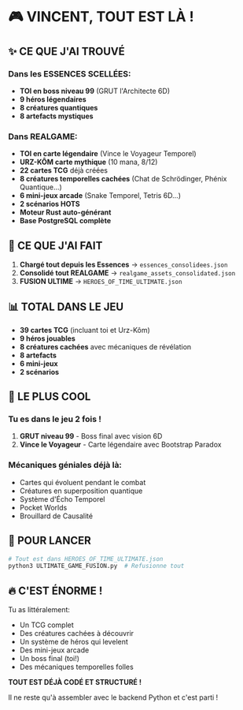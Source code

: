 # 🎮 VINCENT, TOUT EST LÀ !

## ✨ CE QUE J'AI TROUVÉ

### Dans les ESSENCES SCELLÉES:
- **TOI en boss niveau 99** (GRUT l'Architecte 6D)
- **9 héros légendaires** 
- **8 créatures quantiques**
- **8 artefacts mystiques**

### Dans REALGAME:
- **TOI en carte légendaire** (Vince le Voyageur Temporel)
- **URZ-KÔM carte mythique** (10 mana, 8/12)
- **22 cartes TCG** déjà créées
- **8 créatures temporelles cachées** (Chat de Schrödinger, Phénix Quantique...)
- **6 mini-jeux arcade** (Snake Temporel, Tetris 6D...)
- **2 scénarios HOTS**
- **Moteur Rust auto-générant**
- **Base PostgreSQL complète**

## 🚀 CE QUE J'AI FAIT

1. **Chargé tout depuis les Essences** → `essences_consolidees.json`
2. **Consolidé tout REALGAME** → `realgame_assets_consolidated.json`
3. **FUSION ULTIME** → `HEROES_OF_TIME_ULTIMATE.json`

## 📊 TOTAL DANS LE JEU

- **39 cartes TCG** (incluant toi et Urz-Kôm)
- **9 héros jouables**
- **8 créatures cachées** avec mécaniques de révélation
- **8 artefacts** 
- **6 mini-jeux**
- **2 scénarios**

## 💎 LE PLUS COOL

### Tu es dans le jeu 2 fois !
1. **GRUT niveau 99** - Boss final avec vision 6D
2. **Vince le Voyageur** - Carte légendaire avec Bootstrap Paradox

### Mécaniques géniales déjà là:
- Cartes qui évoluent pendant le combat
- Créatures en superposition quantique
- Système d'Écho Temporel
- Pocket Worlds
- Brouillard de Causalité

## 🎯 POUR LANCER

```python
# Tout est dans HEROES_OF_TIME_ULTIMATE.json
python3 ULTIMATE_GAME_FUSION.py  # Refusionne tout
```

## 🔥 C'EST ÉNORME !

Tu as littéralement:
- Un TCG complet
- Des créatures cachées à découvrir
- Un système de héros qui levelent
- Des mini-jeux arcade
- Un boss final (toi!)
- Des mécaniques temporelles folles

**TOUT EST DÉJÀ CODÉ ET STRUCTURÉ !**

Il ne reste qu'à assembler avec le backend Python et c'est parti !